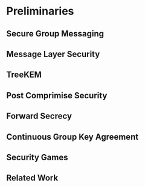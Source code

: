 # Preliminaries


## Secure Group Messaging

## Message Layer Security

## TreeKEM

## Post Comprimise Security

## Forward Secrecy

## Continuous Group Key Agreement

## Security Games

## Related Work